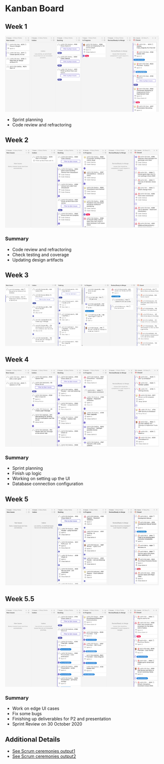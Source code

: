 # Kanban Board
## Week 1
![Image of Kanban Board](Kanban_Imgs/2020-11-03-start-sprint4.png)
- Sprint planning
- Code review and refractoring
## Week 2
![Image of Kanban Board](Kanban_Imgs/2020-11-10.png)
### Summary
- Code review and refractoring
- Check testing and coverage
- Updating design artifacts

## Week 3
![Image of Kanban Board](Kanban_Imgs/2020-10-20-start-sprint.png)
## Week 4
![Image of Kanban Board](Kanban_Imgs/2020-10-24-end-wk.png)
### Summary
- Sprint planning
- Finish up logic 
- Working on setting up the UI
- Database connection configuration

## Week 5
![Image of Kanban Board](Kanban_Imgs/2020-10-27-start-wk.png)
## Week 5.5
![Image of Kanban Board](Kanban_Imgs/2020-10-30-after-sprint-rev.png)
### Summary
- Work on edge UI cases
- Fix some bugs
- Finishing up deliverables for P2 and presentation
- Sprint Review on 30 October 2020

## Additional Details
- [See Scrum ceremonies output1](https://github.com/rwahlst/cs414-f20-DedicatedRAMs/blob/master/design/Sprints/Sprint2_P2.md)
- [See Scrum ceremonies output2](https://github.com/rwahlst/cs414-f20-DedicatedRAMs/blob/master/design/Sprints/Sprint3_P2.md)
